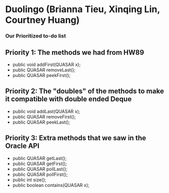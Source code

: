 # Duolingo (Brianna Tieu, Xinqing Lin, Courtney Huang)
### Our Prioritized to-do list

## Priority 1: The methods we had from HW89
- public void addFirst(QUASAR x);
- public QUASAR removeLast();
- public QUASAR peekFirst();

## Priority 2: The "doubles" of the methods to make it compatible with double ended Deque
- public void addLast(QUASAR x);
- public QUASAR removeFirst();
- public QUASAR peekLast();

## Priority 3: Extra methods that we saw in the Oracle API
- public QUASAR getLast();
- public QUASAR getFirst();
- public QUASAR pollLast();
- public QUASAR pollFirst();
- public int size();
- public boolean contains(QUASAR x);
